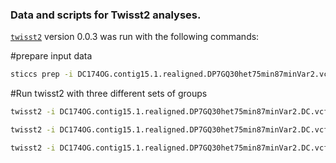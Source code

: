 
### Data and scripts for Twisst2 analyses.

[`twisst2`](https://github.com/simonhmartin/twisst2) version 0.0.3 was run with the following commands:

#prepare input data
```bash
sticcs prep -i DC174OG.contig15.1.realigned.DP7GQ30het75min87minVar2.vcf.gz --outgroup RG28754 | bgzip > DC174OG.contig15.1.realigned.DP7GQ30het75min87minVar2.DC.vcf.gz
```

#Run twisst2 with three different sets of groups

```bash
twisst2 -i DC174OG.contig15.1.realigned.DP7GQ30het75min87minVar2.DC.vcf.gz --ploidy 2 --max_iterations 100 -o DC174OG.contig15.1.realigned.DP7GQ30het75min87minVar2.Twisst2_K3 --group_names klugii chrysippus orientis --groups  SM15W61,SM15W66,SM15W69,SM15W72,SM15W74,SM18W01 SM16N01,SM16N04,SM16N05,SM16N06,SM16N20,SM16N37 SM21TS03,SM21TS05,SM21TS16,SM21TS33,SM21TS34,SM21TS35,SM21TS36

twisst2 -i DC174OG.contig15.1.realigned.DP7GQ30het75min87minVar2.DC.vcf.gz --ploidy 2 --max_iterations 100 -o DC174OG.contig15.1.realigned.DP7GQ30het75min87minVar2.Twisst2_kar_klu_ori --group_names karamu klugii orientis --groups SM21SP06,SM21SP09 SM15W61,SM15W66,SM15W69,SM15W72,SM15W74,SM18W01 SM21TS03,SM21TS05,SM21TS16,SM21TS33,SM21TS34,SM21TS35,SM21TS36

twisst2 -i DC174OG.contig15.1.realigned.DP7GQ30het75min87minVar2.DC.vcf.gz --ploidy 2 --max_iterations 100 -o DC174OG.contig15.1.realigned.DP7GQ30het75min87minVar2.Twisst2_chryD_chry_ori --group_names chrysippus_dark chrysippus orientis --groups RV12N317,SM19SY01 SM16N01,SM16N04,SM16N05,SM16N06,SM16N20,SM16N37 SM21TS03,SM21TS05,SM21TS16,SM21TS33,SM21TS34,SM21TS35,SM21TS36
```
